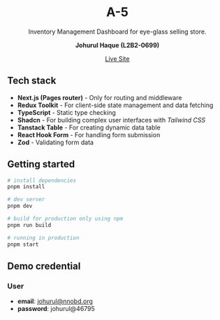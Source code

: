 <h1 align="center">
  A-5
</h1>

<p align="center">
 Inventory Management Dashboard for eye-glass selling store.
</p>

<p align="center">
 <strong>Johurul Haque (L2B2-0699)</strong>
</p>

<div align="center">
  <a href="https://a-5-by-johurul.vercel.app/" target="_blank">Live Site</a>
</div>

## Tech stack
- **Next.js (Pages router)** - Only for routing and middleware
- **Redux Toolkit** - For client-side state management and data fetching
- **TypeScript** - Static type checking
- **Shadcn** - For building complex user interfaces with *Tailwind CSS*
- **Tanstack Table** - For creating dynamic data table
- **React Hook Form** - For handling form submission
- **Zod** - Validating form data

## Getting started

```bash
# install dependencies
pnpm install

# dev server
pnpm dev

# build for production only using npm
pnpm run build

# running in production
pnpm start
```

## Demo credential

### User
  - **email**: johurul@nnobd.org
  - **password**: johurul@46795